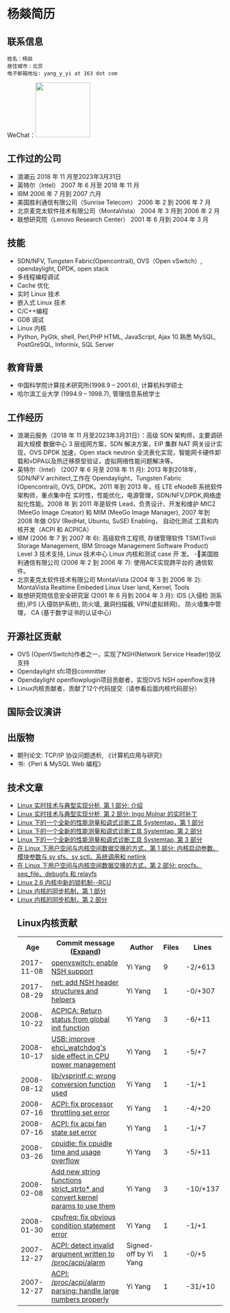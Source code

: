 # 杨燚简历

## 联系信息
```
姓名：杨燚
居住城市：北京
电子邮箱地址: yang_y_yi at 163 dot com
```
WeChat：<img src="https://user-images.githubusercontent.com/1381010/236420887-fa050ea0-3b28-4c9e-b901-bca090dacdf8.jpg" width=128 height=128>

## 工作过的公司

- 浪潮云 2018 年 11 月至2023年3月31日
- 英特尔（Intel） 2007 年 6 月至 2018 年 11 月
- IBM 2006 年 7 月到 2007 六月
- 美国胜利通信有限公司（Sunrise Telecom） 2006 年 2 到 2006 年 7 月
- 北京麦克太软件技术有限公司（MontaVista） 2004 年 3 月到 2006 年 2 月
- 联想研究院（Lenovo Research Center） 2001 年 6 月到 2004 年 3 月

## 技能

- SDN/NFV, Tungsten Fabric(Opencontrail), OVS（Open vSwitch）, opendaylight, DPDK, open stack
- 多线程编程调试
- Cache 优化
- 实时 Linux 技术
- 嵌入式 Linux 技术
- C/C++编程
- GDB 调试
- Linux 内核
- Python, PyGtk, shell, Perl,PHP HTML, JavaScript, Ajax 10.熟悉 MySQL, PostGreSQL, Informix, SQL Server

## 教育背景

- 中国科学院计算技术研究所(1998.9 – 2001.6), 计算机科学硕士
- 哈尔滨工业大学 (1994.9 – 1998.7), 管理信息系统学士

## 工作经历
 
- 浪潮云服务（2018 年 11 月至2023年3月31日）：高级 SDN 架构师，主要调研超大规模 数据中心 3 层组网方案，SDN 解决方案，EIP 集群 NAT 网关设计实现，OVS DPDK 加速，Open stack neutron 全流表化实现，智能网卡硬件卸载和vDPA以及热迁移原型验证，虚拟网络性能问题解决等。
- 英特尔（Intel） (2007 年 6 月至 2018 年 11 月): 2013 年到2018年，SDN/NFV  architect,工作在 Opendaylight，Tungsten Fabric (Opencontrail), OVS, DPDK。2011 年到 2013 年，任 LTE eNodeB 系统软件架构师，重点集中在  实时性，性能优化，电源管理，SDN/NFV,DPDK,网络虚拟化性能。2008 年  到 2011 年是软件 Lead，负责设计、开发和维护  MIC2 (MeeGo Image Creator) 和 MIM (MeeGo Image Manager), 2007 年到 2008 年做 OSV (RedHat, Ubuntu, SuSE) Enabling， 自动化测试  工具和内核开发（ACPI 和 ACPICA）
- IBM (2006 年 7 到 2007 年 6): 高级软件工程师, 存储管理软件 TSM(Tivoli Storage Management, IBM Stroage Management Software Product) Level 3 技术支持, Linux 技术中心 Linux 内核和测试 case 开 发。
-美国胜利通信有限公司 (2006 年 2 到 2006 年 7): 使用ACE实现跨平台的 通信软件。
- 北京麦克太软件技术有限公司 MontaVista (2004 年 3 到 2006 年 2): MontaVista Realtime Embeded Linux User land, Kernel, Tools
- 联想研究院信息安全研究室 (2001 年 6 月到 2004 年 3 月): IDS (入侵检 测系统),IPS (入侵防护系统), 防火墙, 漏洞扫描器, VPN(虚拟转网)， 防火墙集中管理， CA (基于数字证书的认证中心)

## 开源社区贡献


- OVS (OpenVSwitch)作者之一，实现了NSH(Network Service Header)协议支持
- Opendaylight sfc项目committer
- Opendaylight openflowplugin项目贡献者，实现OVS NSH openflow支持
- Linux内核贡献者，贡献了12个代码提交（请参看后面内核代码部分）


## 国际会议演讲


## 出版物

- 期刊论文: TCP/IP 协议问题透析, 《计算机应用与研究》
- 书:《Perl & MySQL Web 编程》

## 技术文章

<ul>
<li><a href="https://blog.csdn.net/yangpeng98/article/details/3860524">Linux 实时技术与典型实现分析, 第 1 部分: 介绍</a></li>
<li><a href="https://blog.csdn.net/yangpeng98/article/details/3860532">Linux 实时技术与典型实现分析, 第 2 部分: Ingo Molnar 的实时补丁</a></li>
<li><a href="https://www.cnblogs.com/hehehaha/p/6332325.html">Linux 下的一个全新的性能测量和调式诊断工具 Systemtap，第 1 部分</a></li>
<li><a href="https://www.cnblogs.com/hehehaha/p/6332324.html">Linux 下的一个全新的性能测量和调式诊断工具 Systemtap, 第 2 部分</a></li>
<li><a href="https://www.cnblogs.com/hehehaha/p/6332323.html">Linux 下的一个全新的性能测量和调式诊断工具 Systemtap, 第 3 部分</a></li>
<li><a href="https://blog.csdn.net/RopenYuan/article/details/52714328">在 Linux 下用户空间与内核空间数据交换的方式，第 1 部分: 内核启动参数、模块参数与 sy sfs、sy sctl、系统调用和 netlink</a></li>
<li><a href="https://blog.csdn.net/RopenYuan/article/details/52714333">在 Linux 下用户空间与内核空间数据交换的方式，第 2 部分: procfs、seq_file、debugfs 和 relayfs</a></li>
<li><a href="https://www.linuxidc.com/Linux/2015-02/112910.htm">Linux 2.6 内核中新的锁机制--RCU</a></li>
<li><a href="https://blog.csdn.net/simongyley/article/details/42460293">Linux 内核的同步机制，第 1 部分</a></li>
<li><a href="https://www.cnblogs.com/zhihaowang/archive/2010/08/09/10128636.html">Linux 内核的同步机制，第 2 部分</a></li>

## Linux内核贡献

<table class='list nowrap'><tr class='nohover'><th class='left'>Age</th><th class='left'>Commit message (<a href='https://git.kernel.org/pub/scm/linux/kernel/git/torvalds/linux.git/log/?qt=author&amp;q=yi.y.yang@intel.com&amp;showmsg=1'>Expand</a>)</th><th class='left'>Author</th><th class='left'>Files</th><th class='left'>Lines</th></tr>
<tr><td><span title='2017-11-08 16:12:33 +0900'>2017-11-08</span></td><td><a href='https://git.kernel.org/pub/scm/linux/kernel/git/torvalds/linux.git/commit/?id=b2d0f5d5dc53532e6f07bc546a476a55ebdfe0f3'>openvswitch: enable NSH support</a></td><td>Yi Yang</td><td>9</td><td><span class='deletions'>-2</span>/<span class='insertions'>+613</span></td></tr>
<tr><td><span title='2017-08-29 15:16:52 -0700'>2017-08-29</span></td><td><a href='https://git.kernel.org/pub/scm/linux/kernel/git/torvalds/linux.git/commit/?id=1f0b7744c50573df464ca33d8e5275be509f852b'>net: add NSH header structures and helpers</a></td><td>Yi Yang</td><td>1</td><td><span class='deletions'>-0</span>/<span class='insertions'>+307</span></td></tr>
<tr><td><span title='2008-10-22 23:14:36 -0400'>2008-10-22</span></td><td><a href='https://git.kernel.org/pub/scm/linux/kernel/git/torvalds/linux.git/commit/?id=b417d40b9a850f12f69aa9d785d2af39c9463bb8'>ACPICA: Return status from global init function</a></td><td>Yi Yang</td><td>3</td><td><span class='deletions'>-6</span>/<span class='insertions'>+11</span></td></tr>
<tr><td><span title='2008-10-17 14:41:02 -0700'>2008-10-17</span></td><td><a href='https://git.kernel.org/pub/scm/linux/kernel/git/torvalds/linux.git/commit/?id=f0d781d59cb621e1795d510039df973d0f8b23fc'>USB: improve ehci_watchdog's side effect in CPU power management</a></td><td>Yi Yang</td><td>1</td><td><span class='deletions'>-5</span>/<span class='insertions'>+7</span></td></tr>
<tr><td><span title='2008-08-12 16:07:29 -0700'>2008-08-12</span></td><td><a href='https://git.kernel.org/pub/scm/linux/kernel/git/torvalds/linux.git/commit/?id=29a6d39bf3a890ad1d29e66baa9f4bc8d9334f3a'>lib/vsprintf.c: wrong conversion function used</a></td><td>Yi Yang</td><td>1</td><td><span class='deletions'>-1</span>/<span class='insertions'>+1</span></td></tr>
<tr><td><span title='2008-07-16 23:27:01 +0200'>2008-07-16</span></td><td><a href='https://git.kernel.org/pub/scm/linux/kernel/git/torvalds/linux.git/commit/?id=3d532d5e3882c1387a2722df2a368c4a9224b12f'>ACPI: fix processor throttling set error</a></td><td>Yi Yang</td><td>1</td><td><span class='deletions'>-4</span>/<span class='insertions'>+20</span></td></tr>
<tr><td><span title='2008-07-16 23:27:01 +0200'>2008-07-16</span></td><td><a href='https://git.kernel.org/pub/scm/linux/kernel/git/torvalds/linux.git/commit/?id=6594d87ebd8371f4b67f7ab4b68f172b139b78d6'>ACPI: fix acpi fan state set error</a></td><td>Yi Yang</td><td>1</td><td><span class='deletions'>-1</span>/<span class='insertions'>+7</span></td></tr>
<tr><td><span title='2008-03-26 00:45:26 -0400'>2008-03-26</span></td><td><a href='https://git.kernel.org/pub/scm/linux/kernel/git/torvalds/linux.git/commit/?id=8b78cf602fd3bd97c0080edd22fe8fd5d0fa7832'>cpuidle: fix cpuidle time and usage overflow</a></td><td>Yi Yang</td><td>3</td><td><span class='deletions'>-5</span>/<span class='insertions'>+11</span></td></tr>
<tr><td><span title='2008-02-08 09:22:41 -0800'>2008-02-08</span></td><td><a href='https://git.kernel.org/pub/scm/linux/kernel/git/torvalds/linux.git/commit/?id=06b2a76d25d3cfbd14680021c1d356c91be6904e'>Add new string functions strict_strto* and convert kernel params to use them</a></td><td>Yi Yang</td><td>3</td><td><span class='deletions'>-10</span>/<span class='insertions'>+137</span></td></tr>
<tr><td><span title='2008-01-30 13:33:34 +0100'>2008-01-30</span></td><td><a href='https://git.kernel.org/pub/scm/linux/kernel/git/torvalds/linux.git/commit/?id=53391fa20cab6df6b476a5a0ad6be653c9de0c46'>cpufreq: fix obvious condition statement error</a></td><td>Yi Yang</td><td>1</td><td><span class='deletions'>-1</span>/<span class='insertions'>+1</span></td></tr>
<tr><td><span title='2007-12-27 22:19:27 -0500'>2007-12-27</span></td><td><a href='https://git.kernel.org/pub/scm/linux/kernel/git/torvalds/linux.git/commit/?id=975c30257e75c3d067d4858f60963b80fc6bd0e4'>ACPI: detect invalid argument written to /proc/acpi/alarm</a></td><td>Signed-off by Yi Yang</td><td>1</td><td><span class='deletions'>-0</span>/<span class='insertions'>+5</span></td></tr>
<tr><td><span title='2007-12-27 22:04:26 -0500'>2007-12-27</span></td><td><a href='https://git.kernel.org/pub/scm/linux/kernel/git/torvalds/linux.git/commit/?id=087980295082ccaa816330bc69c29a2ff53a244c'>ACPI: /proc/acpi/alarm parsing: handle large numbers properly</a></td><td>Yi Yang</td><td>1</td><td><span class='deletions'>-31</span>/<span class='insertions'>+10</span></td></tr>
</table>
